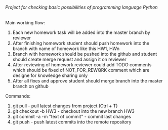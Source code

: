 ###### Project for checking basic possibilities of programming language Python

Main working flow:
1. Each new homework task will be added into the master branch by reviewer
2. After finishing homework student should push homework into the branch with
 name of homework like this HW1, HWn
3. Branch with homework should be pushed into the github and student should
 create merge request and assign it on reviewer
4. After reviewing of homework reviewer could add TODO comments which should
 be fixed of NOT_FOR_REWQRK comment which are designe for knowledge sharing
  only 
5. After all fixes and approve student should merge branch into the master
 branch on github
 
 
 Commands:
 
 1. git pull - pull latest changes from project (Ctrl + T)
 2. git checkout -b HW3 - checkout into the new branch HW3
 3. git commit -a -m "text of commit" - commit last changes
 4. git push - push latest commits into the remote repository
 
